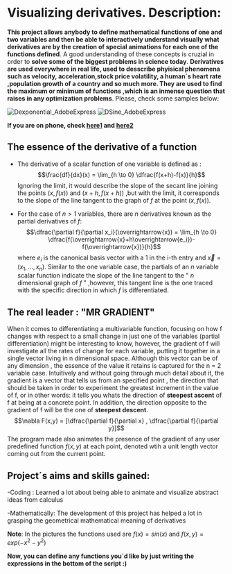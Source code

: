 # Visualizing derivatives. Description:
**This project allows anybody to define mathematical functions of one and two variables and then be able to interactively understand visually what derivatives are by the creation of special animations for each one of the functions defined**. A good understanding of these concepts is cruzial in order to **solve some of the biggest problems in science today**. **Derivatives are used everywhere in real life, used to desscribe phyisical phenomena such as velocity, acceleration,stock price volatility, a human´s heart rate ,population growth of a country and so much more. They are used to find the maximum or minimum of functions ,which is an inmense question that raises in any  optimization problems**.
Please, check some samples below:

![Dexponential_AdobeExpress](https://user-images.githubusercontent.com/97905110/212180205-8e778ab5-945c-4917-b033-43faef287e51.gif)      ![DSine_AdobeExpress](https://user-images.githubusercontent.com/97905110/212180435-c4f8686f-f0b2-4f19-bb46-a7a466a8a5dc.gif)



**If you are on phone, check  [here1](https://drive.google.com/file/d/1lsrfZhpx0Z0uyQorOI1igZahGmtfi0yD/view?usp=drivesdk) and [here2](https://drive.google.com/file/d/1Ukw9xBE9RNmnlMieXhgJESRLjAZ-VNu8/view?usp=drivesdk)**
## The essence of the derivative of a function
* The derivative of a scalar function of one variable is defined as :
$$\frac{df}{dx}(x) = \lim_{h \to 0} \dfrac{f(x+h)-f(x)}{h}$$
Ignoring the limit, it would describe the slope of the secant line joining the points $(x,f(x))$ and $(x+h,f(x+h))$ ,but with the limit, it corresponds to the slope of the line tangent to the graph of $f$ at the point $(x,f(x))$.

* For the case of $n>1$ variables, there are $n$ derivatives known as the partial derivatives of $f$:
$$\dfrac{\partial f}{\partial x_i}(\overrightarrow{x}) = \lim_{h \to 0} \dfrac{f(\overrightarrow{x}+h\overrightarrow{e_i})-f(\overrightarrow{x})}{h}$$ where $e_i$ is the canonical basis vector with a $1$ in the i-th entry and $\overrightarrow{x} = (x_1, ... ,x_n)$.
Similar to the one variable case, the partials of an $n$ variable scalar function indicate the slope of the line tangent to the " $n$ dimensional graph of $f$ " ,however, this tangent line is the one traced with the specific direction in which $f$ is differentiated.

## The real leader : "MR GRADIENT"
When it comes to differentiating a multivariable function, focusing on how f changes with respect to a small change in just one of the variables (partial differentiation) might be interesting to know, however, the gradient of f will investigate all the rates of change for each variable, putting it together in a single vector living in n dimensional space. Although this vector can be of any dimension , the essence of the value it retains is captured for the n = 2 variable case. Intuitively and without going through much detail about it, the gradient is a vector that tells us from an specified point , the direction that should be taken in order to experiment the greatest increment in the value of f, or in other words: it tells you whats the direction of **steepest ascent** of f at being at a concrete point. In addition, the direction opposite to the gradient of f will be the one of **steepest descent**. 
$$\nabla F(x,y) = [\dfrac{\partial f}{\partial x} , \dfrac{\partial f}{\partial y}]$$
The program made also animates the presence of the gradient of any user predefined function $f(x,y)$ at each point, denoted wtih a unit length vector coming out from the current point.
## Project´s aims and skills gained:
-Coding : Learned a lot about being able to animate and visualize abstract ideas from calculus
  
-Mathematically: The development of this project has helped a lot in grasping the geometrical mathematical meaning of derivatives

  
  
**Note**: In the pictures the functions used are $f(x) = sin(x)$ and $f(x,y) = exp(-x^2-y^2)$

**Now, you can define any functions you`d like by just writing the expressions in the bottom of the script :)**
